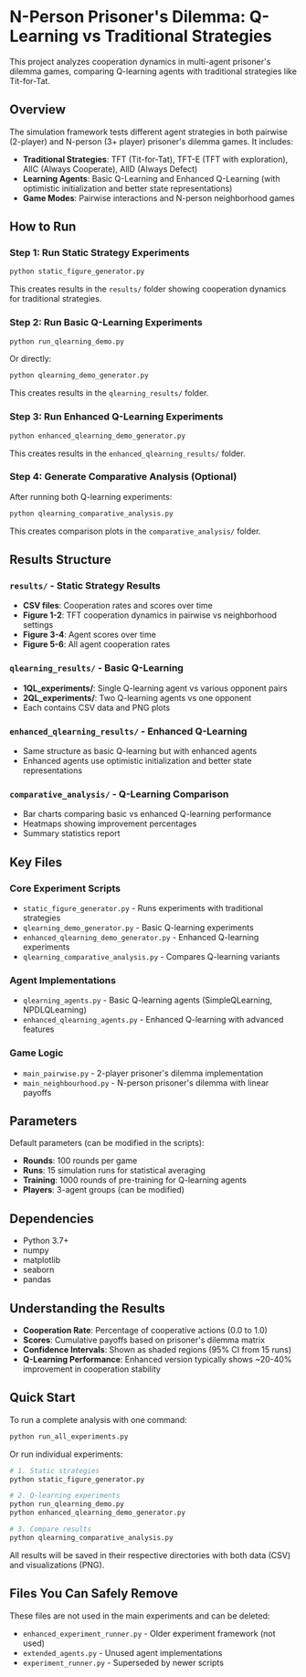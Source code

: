 # N-Person Prisoner's Dilemma: Q-Learning vs Traditional Strategies

This project analyzes cooperation dynamics in multi-agent prisoner's dilemma games, comparing Q-learning agents with traditional strategies like Tit-for-Tat.

## Overview

The simulation framework tests different agent strategies in both pairwise (2-player) and N-person (3+ player) prisoner's dilemma games. It includes:

- **Traditional Strategies**: TFT (Tit-for-Tat), TFT-E (TFT with exploration), AllC (Always Cooperate), AllD (Always Defect)
- **Learning Agents**: Basic Q-Learning and Enhanced Q-Learning (with optimistic initialization and better state representations)
- **Game Modes**: Pairwise interactions and N-person neighborhood games

## How to Run

### Step 1: Run Static Strategy Experiments
```bash
python static_figure_generator.py
```
This creates results in the `results/` folder showing cooperation dynamics for traditional strategies.

### Step 2: Run Basic Q-Learning Experiments
```bash
python run_qlearning_demo.py
```
Or directly:
```bash
python qlearning_demo_generator.py
```
This creates results in the `qlearning_results/` folder.

### Step 3: Run Enhanced Q-Learning Experiments
```bash
python enhanced_qlearning_demo_generator.py
```
This creates results in the `enhanced_qlearning_results/` folder.

### Step 4: Generate Comparative Analysis (Optional)
After running both Q-learning experiments:
```bash
python qlearning_comparative_analysis.py
```
This creates comparison plots in the `comparative_analysis/` folder.

## Results Structure

### `results/` - Static Strategy Results
- **CSV files**: Cooperation rates and scores over time
- **Figure 1-2**: TFT cooperation dynamics in pairwise vs neighborhood settings
- **Figure 3-4**: Agent scores over time
- **Figure 5-6**: All agent cooperation rates

### `qlearning_results/` - Basic Q-Learning
- **1QL_experiments/**: Single Q-learning agent vs various opponent pairs
- **2QL_experiments/**: Two Q-learning agents vs one opponent
- Each contains CSV data and PNG plots

### `enhanced_qlearning_results/` - Enhanced Q-Learning
- Same structure as basic Q-learning but with enhanced agents
- Enhanced agents use optimistic initialization and better state representations

### `comparative_analysis/` - Q-Learning Comparison
- Bar charts comparing basic vs enhanced Q-learning performance
- Heatmaps showing improvement percentages
- Summary statistics report

## Key Files

### Core Experiment Scripts
- `static_figure_generator.py` - Runs experiments with traditional strategies
- `qlearning_demo_generator.py` - Basic Q-learning experiments  
- `enhanced_qlearning_demo_generator.py` - Enhanced Q-learning experiments
- `qlearning_comparative_analysis.py` - Compares Q-learning variants

### Agent Implementations
- `qlearning_agents.py` - Basic Q-learning agents (SimpleQLearning, NPDLQLearning)
- `enhanced_qlearning_agents.py` - Enhanced Q-learning with advanced features

### Game Logic
- `main_pairwise.py` - 2-player prisoner's dilemma implementation
- `main_neighbourhood.py` - N-person prisoner's dilemma with linear payoffs

## Parameters

Default parameters (can be modified in the scripts):
- **Rounds**: 100 rounds per game
- **Runs**: 15 simulation runs for statistical averaging
- **Training**: 1000 rounds of pre-training for Q-learning agents
- **Players**: 3-agent groups (can be modified)

## Dependencies

- Python 3.7+
- numpy
- matplotlib
- seaborn
- pandas

## Understanding the Results

- **Cooperation Rate**: Percentage of cooperative actions (0.0 to 1.0)
- **Scores**: Cumulative payoffs based on prisoner's dilemma matrix
- **Confidence Intervals**: Shown as shaded regions (95% CI from 15 runs)
- **Q-Learning Performance**: Enhanced version typically shows ~20-40% improvement in cooperation stability

## Quick Start

To run a complete analysis with one command:
```bash
python run_all_experiments.py
```

Or run individual experiments:
```bash
# 1. Static strategies
python static_figure_generator.py

# 2. Q-learning experiments  
python run_qlearning_demo.py
python enhanced_qlearning_demo_generator.py

# 3. Compare results
python qlearning_comparative_analysis.py
```

All results will be saved in their respective directories with both data (CSV) and visualizations (PNG).

## Files You Can Safely Remove

These files are not used in the main experiments and can be deleted:
- `enhanced_experiment_runner.py` - Older experiment framework (not used)
- `extended_agents.py` - Unused agent implementations
- `experiment_runner.py` - Superseded by newer scripts